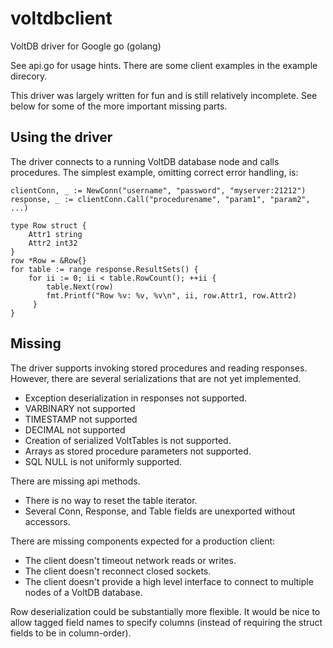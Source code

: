 # voltdbclient

VoltDB driver for Google go (golang)

See api.go for usage hints. There are some client examples in the
example direcory.

This driver was largely written for fun and is still relatively incomplete.
See below for some of the more important missing parts.


## Using the driver

The driver connects to a running VoltDB database node and calls procedures.
The simplest example, omitting correct error handling, is:

    clientConn, _ := NewConn("username", "password", "myserver:21212")
    response, _ := clientConn.Call("procedurename", "param1", "param2", ...)

    type Row struct {
        Attr1 string
        Attr2 int32
    }
    row *Row = &Row{}
    for table := range response.ResultSets() {
        for ii := 0; ii < table.RowCount(); ++ii {
            table.Next(row)
            fmt.Printf("Row %v: %v, %v\n", ii, row.Attr1, row.Attr2)
         }
    }


## Missing

The driver supports invoking stored procedures and reading responses.
However, there are several serializations that are not yet implemented.

 * Exception deserialization in responses not supported.
 * VARBINARY not supported
 * TIMESTAMP not supported
 * DECIMAL not supported
 * Creation of serialized VoltTables is not supported.
 * Arrays as stored procedure parameters not supported.
 * SQL NULL is not uniformly supported.

There are missing api methods.

 * There is no way to reset the table iterator.
 * Several Conn, Response, and Table fields are unexported without accessors.


There are missing components expected for a production client: 

 * The client doesn't timeout network reads or writes.
 * The client doesn't reconnect closed sockets.
 * The client doesn't provide a high level interface to connect to multiple
   nodes of a VoltDB database.

Row deserialization could be substantially more flexible. It would be nice
to allow tagged field names to specify columns (instead of requiring the
struct fields to be in column-order).

